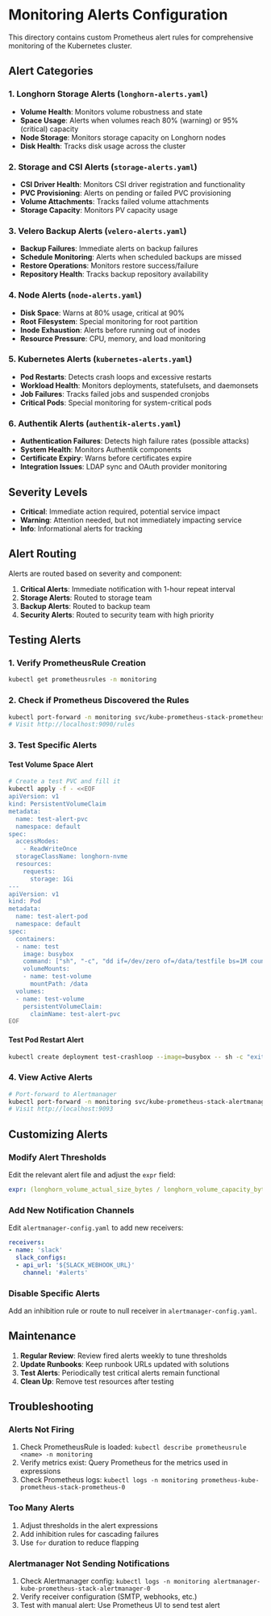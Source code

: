 # Monitoring Alerts Configuration

This directory contains custom Prometheus alert rules for comprehensive monitoring of the Kubernetes cluster.

## Alert Categories

### 1. Longhorn Storage Alerts (`longhorn-alerts.yaml`)
- **Volume Health**: Monitors volume robustness and state
- **Space Usage**: Alerts when volumes reach 80% (warning) or 95% (critical) capacity
- **Node Storage**: Monitors storage capacity on Longhorn nodes
- **Disk Health**: Tracks disk usage across the cluster

### 2. Storage and CSI Alerts (`storage-alerts.yaml`)
- **CSI Driver Health**: Monitors CSI driver registration and functionality
- **PVC Provisioning**: Alerts on pending or failed PVC provisioning
- **Volume Attachments**: Tracks failed volume attachments
- **Storage Capacity**: Monitors PV capacity usage

### 3. Velero Backup Alerts (`velero-alerts.yaml`)
- **Backup Failures**: Immediate alerts on backup failures
- **Schedule Monitoring**: Alerts when scheduled backups are missed
- **Restore Operations**: Monitors restore success/failure
- **Repository Health**: Tracks backup repository availability

### 4. Node Alerts (`node-alerts.yaml`)
- **Disk Space**: Warns at 80% usage, critical at 90%
- **Root Filesystem**: Special monitoring for root partition
- **Inode Exhaustion**: Alerts before running out of inodes
- **Resource Pressure**: CPU, memory, and load monitoring

### 5. Kubernetes Alerts (`kubernetes-alerts.yaml`)
- **Pod Restarts**: Detects crash loops and excessive restarts
- **Workload Health**: Monitors deployments, statefulsets, and daemonsets
- **Job Failures**: Tracks failed jobs and suspended cronjobs
- **Critical Pods**: Special monitoring for system-critical pods

### 6. Authentik Alerts (`authentik-alerts.yaml`)
- **Authentication Failures**: Detects high failure rates (possible attacks)
- **System Health**: Monitors Authentik components
- **Certificate Expiry**: Warns before certificates expire
- **Integration Issues**: LDAP sync and OAuth provider monitoring

## Severity Levels

- **Critical**: Immediate action required, potential service impact
- **Warning**: Attention needed, but not immediately impacting service
- **Info**: Informational alerts for tracking

## Alert Routing

Alerts are routed based on severity and component:

1. **Critical Alerts**: Immediate notification with 1-hour repeat interval
2. **Storage Alerts**: Routed to storage team
3. **Backup Alerts**: Routed to backup team  
4. **Security Alerts**: Routed to security team with high priority

## Testing Alerts

### 1. Verify PrometheusRule Creation
```bash
kubectl get prometheusrules -n monitoring
```

### 2. Check if Prometheus Discovered the Rules
```bash
kubectl port-forward -n monitoring svc/kube-prometheus-stack-prometheus 9090:9090
# Visit http://localhost:9090/rules
```

### 3. Test Specific Alerts

#### Test Volume Space Alert
```bash
# Create a test PVC and fill it
kubectl apply -f - <<EOF
apiVersion: v1
kind: PersistentVolumeClaim
metadata:
  name: test-alert-pvc
  namespace: default
spec:
  accessModes:
    - ReadWriteOnce
  storageClassName: longhorn-nvme
  resources:
    requests:
      storage: 1Gi
---
apiVersion: v1
kind: Pod
metadata:
  name: test-alert-pod
  namespace: default
spec:
  containers:
  - name: test
    image: busybox
    command: ["sh", "-c", "dd if=/dev/zero of=/data/testfile bs=1M count=900"]
    volumeMounts:
    - name: test-volume
      mountPath: /data
  volumes:
  - name: test-volume
    persistentVolumeClaim:
      claimName: test-alert-pvc
EOF
```

#### Test Pod Restart Alert
```bash
kubectl create deployment test-crashloop --image=busybox -- sh -c "exit 1"
```

### 4. View Active Alerts
```bash
# Port-forward to Alertmanager
kubectl port-forward -n monitoring svc/kube-prometheus-stack-alertmanager 9093:9093
# Visit http://localhost:9093
```

## Customizing Alerts

### Modify Alert Thresholds
Edit the relevant alert file and adjust the `expr` field:
```yaml
expr: (longhorn_volume_actual_size_bytes / longhorn_volume_capacity_bytes) * 100 > 80
```

### Add New Notification Channels
Edit `alertmanager-config.yaml` to add new receivers:
```yaml
receivers:
- name: 'slack'
  slack_configs:
  - api_url: '${SLACK_WEBHOOK_URL}'
    channel: '#alerts'
```

### Disable Specific Alerts
Add an inhibition rule or route to null receiver in `alertmanager-config.yaml`.

## Maintenance

1. **Regular Review**: Review fired alerts weekly to tune thresholds
2. **Update Runbooks**: Keep runbook URLs updated with solutions
3. **Test Alerts**: Periodically test critical alerts remain functional
4. **Clean Up**: Remove test resources after testing

## Troubleshooting

### Alerts Not Firing
1. Check PrometheusRule is loaded: `kubectl describe prometheusrule <name> -n monitoring`
2. Verify metrics exist: Query Prometheus for the metrics used in expressions
3. Check Prometheus logs: `kubectl logs -n monitoring prometheus-kube-prometheus-stack-prometheus-0`

### Too Many Alerts
1. Adjust thresholds in the alert expressions
2. Add inhibition rules for cascading failures
3. Use `for` duration to reduce flapping

### Alertmanager Not Sending Notifications
1. Check Alertmanager config: `kubectl logs -n monitoring alertmanager-kube-prometheus-stack-alertmanager-0`
2. Verify receiver configuration (SMTP, webhooks, etc.)
3. Test with manual alert: Use Prometheus UI to send test alert